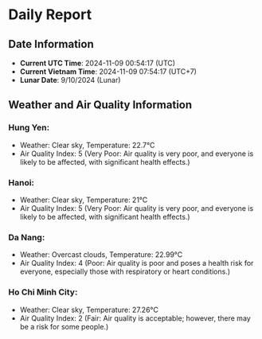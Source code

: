 # Daily Report
## Date Information
- **Current UTC Time**: 2024-11-09 00:54:17 (UTC)
- **Current Vietnam Time**: 2024-11-09 07:54:17 (UTC+7)
- **Lunar Date**: 9/10/2024 (Lunar)

## Weather and Air Quality Information

### Hung Yen:
- Weather: Clear sky, Temperature: 22.7°C
- Air Quality Index: 5 (Very Poor: Air quality is very poor, and everyone is likely to be affected, with significant health effects.)

### Hanoi:
- Weather: Clear sky, Temperature: 21°C
- Air Quality Index: 5 (Very Poor: Air quality is very poor, and everyone is likely to be affected, with significant health effects.)

### Da Nang:
- Weather: Overcast clouds, Temperature: 22.99°C
- Air Quality Index: 4 (Poor: Air quality is poor and poses a health risk for everyone, especially those with respiratory or heart conditions.)

### Ho Chi Minh City:
- Weather: Clear sky, Temperature: 27.26°C
- Air Quality Index: 2 (Fair: Air quality is acceptable; however, there may be a risk for some people.)

